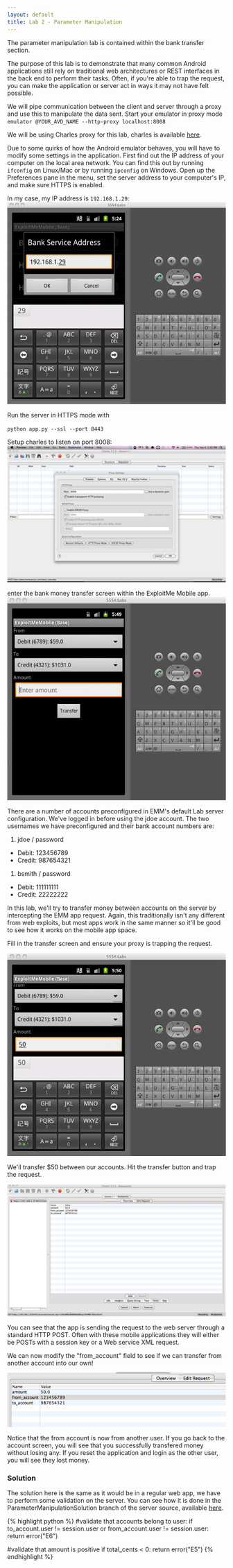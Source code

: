 ```yaml
---
layout: default
title: Lab 2 - Parameter Manipulation
---
```


The parameter manipulation lab is contained within the bank transfer section.

The purpose of this lab is to demonstrate that many common Android
applications still rely on traditional web architectures or REST
interfaces in the back end to perform their tasks.  Often, if you're
able to trap the request, you can make the application or server act
in ways it may not have felt possible.

We will pipe communication between the client and server through a
proxy and use this to manipulate the data sent.  Start your emulator
in proxy mode
`emulator @YOUR_AVD_NAME --http-proxy localhost:8008` 

We will be using Charles proxy for this lab, charles is available [here](http://www.charlesproxy.com/).

Due to some quirks of how the Android emulator behaves, you will have
to modify some settings in the application.  First find out the IP
address of your computer on the local area network.  You can find this
out by running `ifconfig` on Linux/Mac or by running `ipconfig` on
Windows.  Open up the Preferences pane in the menu, set the server
address to your computer's IP, and make sure HTTPS is enabled.

In my case, my IP address is `192.168.1.29`:
![set ip](img/2_setup.png)

Run the server in HTTPS mode with

`python app.py --ssl --port 8443`

Setup charles to listen on port 8008:
![charles](img/2_configure_charles.png)


enter the bank money transfer screen within the ExploitMe Mobile app.
![transfer screen](img/2_transfer_screen.png)

There are a number of accounts preconfigured in EMM's default Lab
server configuration.  We've logged in before using the jdoe account.
The two usernames we have preconfigured and their bank account numbers
are:

1. jdoe / password
  * Debit: 123456789
  * Credit: 987654321
1. bsmith / password
  * Debit: 111111111
  * Credit: 22222222 

In this lab, we'll try to transfer money between accounts on the
server by intercepting the EMM app request.  Again, this traditionally
isn't any different from web exploits, but most apps work in the same
manner so it'll be good to see how it works on the mobile app space.

Fill in the transfer screen and ensure your proxy is trapping the request.

![Transfer](img/2_transfer.png)

We'll transfer $50 between our accounts.  Hit the transfer button and trap the request.

![Trapping transfer](img/2_trap_orig.png)

You can see that the app is sending the request to the web server
through a standard HTTP POST.  Often with these mobile applications
they will either be POSTs with a session key or a Web service XML
request.

We can now modify the "from_account" field to see if we can transfer from another account into our own!

![Modifying transfer](img/2_trap.png)

Notice that the from account is now from another user.  If you go back
to the account screen, you will see that you successfully transfered
money without losing any.  If you reset the application and login as
the other user, you will see they lost money.

### Solution

The solution here is the same as it would be in a regular web app, we
have to perform some validation on the server.  You can see how it is
done in the ParameterManipulationSolution branch of the server source,
available
[here](https://github.com/SecurityCompass/LabServer/tree/ParameterManipulationSolution).

{% highlight python %}
#validate that accounts belong to user:
if to_account.user != session.user or from_account.user != session.user:
    return error("E6")

#validate that amount is positive
if total_cents < 0:
    return error("E5")
{% endhighlight %}
